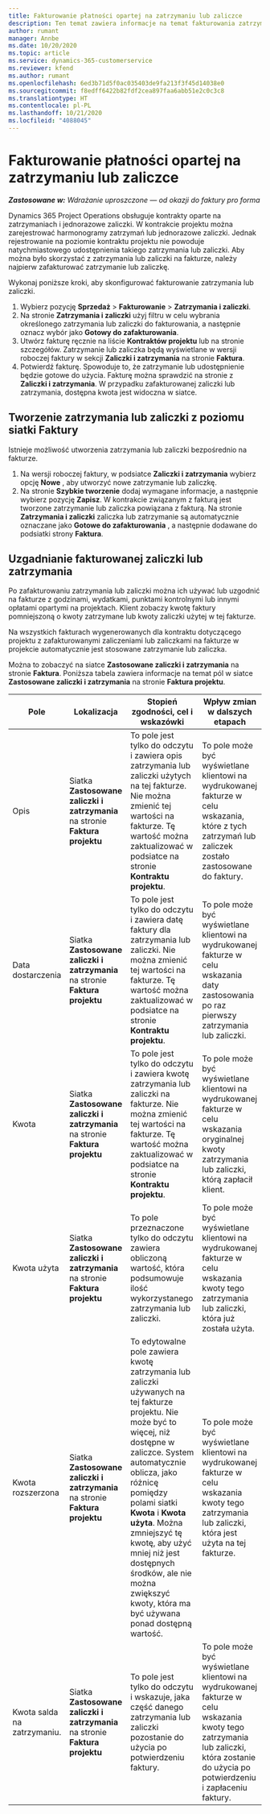 ```yaml
---
title: Fakturowanie płatności opartej na zatrzymaniu lub zaliczce
description: Ten temat zawiera informacje na temat fakturowania zatrzymania lub zaliczki w Project Operations.
author: rumant
manager: Annbe
ms.date: 10/20/2020
ms.topic: article
ms.service: dynamics-365-customerservice
ms.reviewer: kfend
ms.author: rumant
ms.openlocfilehash: 6ed3b71d5f0ac035403de9fa213f3f45d14038e0
ms.sourcegitcommit: f8edff6422b82fdf2cea897faa6abb51e2c0c3c8
ms.translationtype: HT
ms.contentlocale: pl-PL
ms.lasthandoff: 10/21/2020
ms.locfileid: "4088045"
---
```

# <a name="invoice-a-retainer-or-an-advance"></a>Fakturowanie płatności opartej na zatrzymaniu lub zaliczce

_**Zastosowane w:** Wdrażanie uproszczone — od okazji do faktury pro forma_

Dynamics 365 Project Operations obsługuje kontrakty oparte na zatrzymaniach i jednorazowe zaliczki. W kontrakcie projektu można zarejestrować harmonogramy zatrzymań lub jednorazowe zaliczki. Jednak rejestrowanie na poziomie kontraktu projektu nie powoduje natychmiastowego udostępnienia takiego zatrzymania lub zaliczki. Aby można było skorzystać z zatrzymania lub zaliczki na fakturze, należy najpierw zafakturować zatrzymanie lub zaliczkę.

Wykonaj poniższe kroki, aby skonfigurować fakturowanie zatrzymania lub zaliczki.

1. Wybierz pozycję **Sprzedaż** > **Fakturowanie** > **Zatrzymania i zaliczki**. 
2. Na stronie **Zatrzymania i zaliczki** użyj filtru w celu wybrania określonego zatrzymania lub zaliczki do fakturowania, a następnie oznacz wybór jako **Gotowy do zafakturowania**.
3. Utwórz fakturę ręcznie na liście **Kontraktów projektu** lub na stronie szczegółów. Zatrzymanie lub zaliczka będą wyświetlane w wersji roboczej faktury w sekcji **Zaliczki i zatrzymania** na stronie **Faktura**.
4. Potwierdź fakturę. Spowoduje to, że zatrzymanie lub udostępnienie będzie gotowe do użycia. Fakturę można sprawdzić na stronie z **Zaliczki i zatrzymania**. W przypadku zafakturowanej zaliczki lub zatrzymania, dostępna kwota jest widoczna w siatce.

## <a name="create-a-retainer-or-advance-from-the-invoice-grid"></a>Tworzenie zatrzymania lub zaliczki z poziomu siatki Faktury

Istnieje możliwość utworzenia zatrzymania lub zaliczki bezpośrednio na fakturze.

1. Na wersji roboczej faktury, w podsiatce **Zaliczki i zatrzymania** wybierz opcję **Nowe** , aby utworzyć nowe zatrzymanie lub zaliczkę. 
2. Na stronie **Szybkie tworzenie** dodaj wymagane informacje, a następnie wybierz pozycję **Zapisz**. W kontrakcie związanym z fakturą jest tworzone zatrzymanie lub zaliczka powiązana z fakturą. Na stronie **Zatrzymania i zaliczki** zaliczka lub zatrzymanie są automatycznie oznaczane jako **Gotowe do zafakturowania** , a następnie dodawane do podsiatki strony **Faktura**.

## <a name="reconcile-an-invoiced-retainer-or-advance"></a>Uzgadnianie fakturowanej zaliczki lub zatrzymania

Po zafakturowaniu zatrzymania lub zaliczki można ich używać lub uzgodnić na fakturze z godzinami, wydatkami, punktami kontrolnymi lub innymi opłatami opartymi na projektach. Klient zobaczy kwotę faktury pomniejszoną o kwoty zatrzymane lub kwoty zaliczki użytej w tej fakturze.

Na wszystkich fakturach wygenerowanych dla kontraktu dotyczącego projektu z zafakturowanymi zaliczeniami lub zaliczkami na fakturze w projekcie automatycznie jest stosowane zatrzymanie lub zaliczka.

Można to zobaczyć na siatce **Zastosowane zaliczki i zatrzymania** na stronie **Faktura**. Poniższa tabela zawiera informacje na temat pól w siatce **Zastosowane zaliczki i zatrzymania** na stronie **Faktura projektu**.

| Pole | Lokalizacja | Stopień zgodności, cel i wskazówki | Wpływ zmian w dalszych etapach |
| --- | --- | --- | --- |
| Opis | Siatka **Zastosowane zaliczki i zatrzymania** na stronie **Faktura projektu** |To pole jest tylko do odczytu i zawiera opis zatrzymania lub zaliczki użytych na tej fakturze. Nie można zmienić tej wartości na fakturze. Tę wartość można zaktualizować w podsiatce na stronie **Kontraktu projektu**. | To pole może być wyświetlane klientowi na wydrukowanej fakturze w celu wskazania, które z tych zatrzymań lub zaliczek zostało zastosowane do faktury. |
| Data dostarczenia | Siatka **Zastosowane zaliczki i zatrzymania** na stronie **Faktura projektu**  | To pole jest tylko do odczytu i zawiera datę faktury dla zatrzymania lub zaliczki. Nie można zmienić tej wartości na fakturze. Tę wartość można zaktualizować w podsiatce na stronie **Kontraktu projektu**. | To pole może być wyświetlane klientowi na wydrukowanej fakturze w celu wskazania daty zastosowania po raz pierwszy zatrzymania lub zaliczki. |
| Kwota | Siatka **Zastosowane zaliczki i zatrzymania** na stronie **Faktura projektu**  | To pole jest tylko do odczytu i zawiera kwotę zatrzymania lub zaliczki na fakturze. Nie można zmienić tej wartości na fakturze. Tę wartość można zaktualizować w podsiatce na stronie **Kontraktu projektu**. | To pole może być wyświetlane klientowi na wydrukowanej fakturze w celu wskazania oryginalnej kwoty zatrzymania lub zaliczki, którą zapłacił klient. |
| Kwota użyta | Siatka **Zastosowane zaliczki i zatrzymania** na stronie **Faktura projektu**  | To pole przeznaczone tylko do odczytu zawiera obliczoną wartość, która podsumowuje ilość wykorzystanego zatrzymania lub zaliczki. | To pole może być wyświetlane klientowi na wydrukowanej fakturze w celu wskazania kwoty tego zatrzymania lub zaliczki, która już została użyta. |
| Kwota rozszerzona | Siatka **Zastosowane zaliczki i zatrzymania** na stronie **Faktura projektu**  | To edytowalne pole zawiera kwotę zatrzymania lub zaliczki używanych na tej fakturze projektu. Nie może być to więcej, niż dostępne w zaliczce. System automatycznie oblicza, jako różnicę pomiędzy polami siatki **Kwota** i **Kwota użyta**. Można zmniejszyć tę kwotę, aby użyć mniej niż jest dostępnych środków, ale nie można zwiększyć kwoty, która ma być używana ponad dostępną wartość. | To pole może być wyświetlane klientowi na wydrukowanej fakturze w celu wskazania kwoty tego zatrzymania lub zaliczki, która jest użyta na tej fakturze. |
| Kwota salda na zatrzymaniu. | Siatka **Zastosowane zaliczki i zatrzymania** na stronie **Faktura projektu**  | To pole jest tylko do odczytu i wskazuje, jaka część danego zatrzymania lub zaliczki pozostanie do użycia po potwierdzeniu faktury. | To pole może być wyświetlane klientowi na wydrukowanej fakturze w celu wskazania kwoty tego zatrzymania lub zaliczki, która zostanie do użycia po potwierdzeniu i zapłaceniu faktury. |
